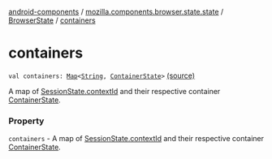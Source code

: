 [android-components](../../index.md) / [mozilla.components.browser.state.state](../index.md) / [BrowserState](index.md) / [containers](./containers.md)

# containers

`val containers: `[`Map`](https://kotlinlang.org/api/latest/jvm/stdlib/kotlin.collections/-map/index.html)`<`[`String`](https://kotlinlang.org/api/latest/jvm/stdlib/kotlin/-string/index.html)`, `[`ContainerState`](../-container-state/index.md)`>` [(source)](https://github.com/mozilla-mobile/android-components/blob/master/components/browser/state/src/main/java/mozilla/components/browser/state/state/BrowserState.kt#L27)

A map of [SessionState.contextId](../-session-state/context-id.md) and their respective container [ContainerState](../-container-state/index.md).

### Property

`containers` - A map of [SessionState.contextId](../-session-state/context-id.md) and their respective container [ContainerState](../-container-state/index.md).